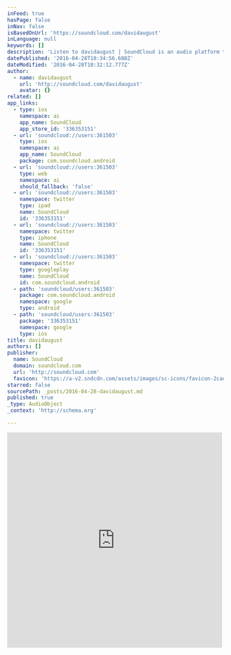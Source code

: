 ```yaml
---
inFeed: true
hasPage: false
inNav: false
isBasedOnUrl: 'https://soundcloud.com/davidaugust'
inLanguage: null
keywords: []
description: 'Listen to davidaugust | SoundCloud is an audio platform that lets you listen to what you love and share the sounds you create.. Berlin. 29 Tracks. 146171 Followers. Stream Tracks and Playlists from davidaugust on your desktop or mobile device.'
datePublished: '2016-04-28T10:34:56.680Z'
dateModified: '2016-04-28T10:32:12.777Z'
author:
  - name: davidaugust
    url: 'http://soundcloud.com/davidaugust'
    avatar: {}
related: []
app_links:
  - type: ios
    namespace: ai
    app_name: SoundCloud
    app_store_id: '336353151'
  - url: 'soundcloud://users:361503'
    type: ios
    namespace: ai
    app_name: SoundCloud
    package: com.soundcloud.android
  - url: 'soundcloud://users:361503'
    type: web
    namespace: ai
    should_fallback: 'false'
  - url: 'soundcloud://users:361503'
    namespace: twitter
    type: ipad
    name: SoundCloud
    id: '336353151'
  - url: 'soundcloud://users:361503'
    namespace: twitter
    type: iphone
    name: SoundCloud
    id: '336353151'
  - url: 'soundcloud://users:361503'
    namespace: twitter
    type: googleplay
    name: SoundCloud
    id: com.soundcloud.android
  - path: 'soundcloud/users:361503'
    package: com.soundcloud.android
    namespace: google
    type: android
  - path: 'soundcloud/users:361503'
    package: '336353151'
    namespace: google
    type: ios
title: davidaugust
authors: []
publisher:
  name: SoundCloud
  domain: soundcloud.com
  url: 'http://soundcloud.com'
  favicon: 'https://a-v2.sndcdn.com/assets/images/sc-icons/favicon-2cadd14b.ico'
starred: false
sourcePath: _posts/2016-04-28-davidaugust.md
published: true
_type: AudioObject
_context: 'http://schema.org'

---
```

<iframe src="https://cdn.embedly.com/widgets/media.html?src=https%3A%2F%2Fw.soundcloud.com%2Fplayer%2F%3Fvisual%3Dtrue%26url%3Dhttp%253A%252F%252Fapi.soundcloud.com%252Fusers%252F361503%26show_artwork%3Dtrue&amp;url=https%3A%2F%2Fsoundcloud.com%2Fdavidaugust&amp;image=http%3A%2F%2Fi1.sndcdn.com%2Favatars-000180913439-uvt30u-t500x500.jpg&amp;key=b7d04c9b404c499eba89ee7072e1c4f7&amp;type=text%2Fhtml&amp;schema=soundcloud" width="500" height="500" scrolling="no" frameborder="0" allowfullscreen="" style=""></iframe>